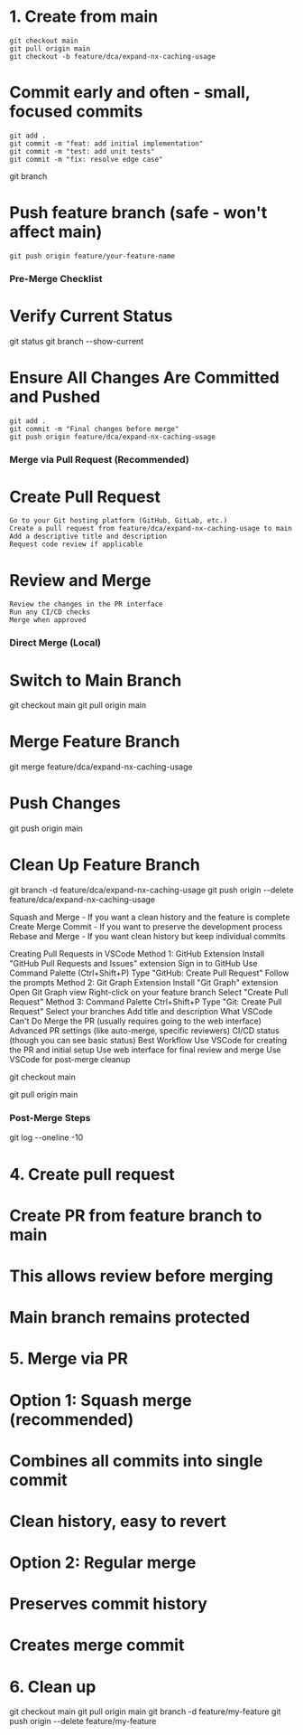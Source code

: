 # 1. Create from main

    git checkout main
    git pull origin main
    git checkout -b feature/dca/expand-nx-caching-usage

# Commit early and often - small, focused commits

    git add .
    git commit -m "feat: add initial implementation"
    git commit -m "test: add unit tests"
    git commit -m "fix: resolve edge case"

git branch

# Push feature branch (safe - won't affect main)

    git push origin feature/your-feature-name

### Pre-Merge Checklist

# Verify Current Status

git status
git branch --show-current

# Ensure All Changes Are Committed and Pushed

    git add .
    git commit -m "Final changes before merge"
    git push origin feature/dca/expand-nx-caching-usage

### Merge via Pull Request (Recommended)

# Create Pull Request

    Go to your Git hosting platform (GitHub, GitLab, etc.)
    Create a pull request from feature/dca/expand-nx-caching-usage to main
    Add a descriptive title and description
    Request code review if applicable

# Review and Merge

    Review the changes in the PR interface
    Run any CI/CD checks
    Merge when approved

### Direct Merge (Local)

# Switch to Main Branch

git checkout main
git pull origin main

# Merge Feature Branch

git merge feature/dca/expand-nx-caching-usage

# Push Changes

git push origin main

# Clean Up Feature Branch

git branch -d feature/dca/expand-nx-caching-usage
git push origin --delete feature/dca/expand-nx-caching-usage

Squash and Merge - If you want a clean history and the feature is complete
Create Merge Commit - If you want to preserve the development process
Rebase and Merge - If you want clean history but keep individual commits

Creating Pull Requests in VSCode
Method 1: GitHub Extension
Install "GitHub Pull Requests and Issues" extension
Sign in to GitHub
Use Command Palette (Ctrl+Shift+P)
Type "GitHub: Create Pull Request"
Follow the prompts
Method 2: Git Graph Extension
Install "Git Graph" extension
Open Git Graph view
Right-click on your feature branch
Select "Create Pull Request"
Method 3: Command Palette
Ctrl+Shift+P
Type "Git: Create Pull Request"
Select your branches
Add title and description
What VSCode Can't Do
Merge the PR (usually requires going to the web interface)
Advanced PR settings (like auto-merge, specific reviewers)
CI/CD status (though you can see basic status)
Best Workflow
Use VSCode for creating the PR and initial setup
Use web interface for final review and merge
Use VSCode for post-merge cleanup

git checkout main

git pull origin main

### Post-Merge Steps

git log --oneline -10

# 4. Create pull request

# Create PR from feature branch to main

# This allows review before merging

# Main branch remains protected

# 5. Merge via PR

# Option 1: Squash merge (recommended)

# Combines all commits into single commit

# Clean history, easy to revert

# Option 2: Regular merge

# Preserves commit history

# Creates merge commit

# 6. Clean up

git checkout main
git pull origin main
git branch -d feature/my-feature
git push origin --delete feature/my-feature
